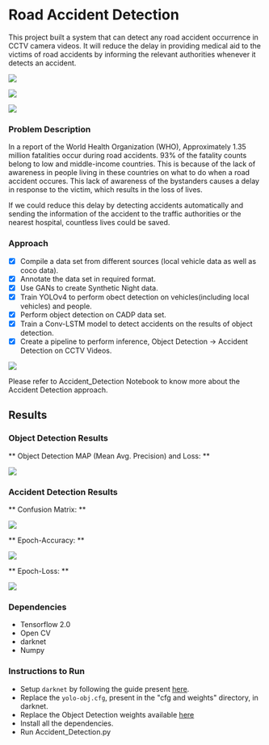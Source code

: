 # Road Accident Detection

This project built a system that can detect any road accident occurrence in CCTV camera videos. 
It will reduce the delay in providing medical aid to the victims of
road accidents by informing the relevant authorities whenever it detects an accident.

![](out1.gif)

![](out2.gif)

![](out3.gif)

### Problem Description

In a report of the World Health Organization (WHO), Approximately 1.35 million fatalities
occur during road accidents. 93% of the fatality counts belong to low and middle-income
countries. This is because of the lack of awareness in people living in these countries on what to
do when a road accident occures. This lack of awareness of the bystanders causes a delay in response to the victim,
which results in the loss of lives. 

If we could reduce this delay by detecting accidents automatically and sending the information 
of the accident to the traffic authorities or the nearest hospital, countless lives could be saved.


### Approach

- [x] Compile a data set from different sources (local vehicle data as well as coco data).
- [x] Annotate the data set in required format.
- [x] Use GANs to create Synthetic Night data.
- [x] Train YOLOv4 to perform obect detection on vehicles(including local vehicles) and people.
- [x] Perform object detection on CADP data set.
- [x] Train a Conv-LSTM model to detect accidents on the results of object detection.
- [x] Create a pipeline to perform inference, Object Detection -> Accident Detection on CCTV Videos.

![](Approach_chart.jpeg)

Please refer to Accident_Detection Notebook to know more about the Accident Detection approach.

## Results

### Object Detection Results

** Object Detection MAP (Mean Avg. Precision) and Loss: **

![](graphs/Obj_det_map.jpeg)

### Accident Detection Results

** Confusion Matrix: **

![](graphs/confusion_matrix.jpg)



** Epoch-Accuracy: **

![](graphs/epoch_accuracy.svg)

** Epoch-Loss: **

![](graphs/epoch_loss.svg)

### Dependencies
- Tensorflow 2.0
- Open CV
- darknet
- Numpy

### Instructions to Run

- Setup `darknet` by following the guide present [here](https://github.com/AlexeyAB/darknet).
- Replace the `yolo-obj.cfg`, present in the "cfg and weights" directory, in darknet.
- Replace the Object Detection weights available [here](https://drive.google.com/file/d/1hfFnNRzGct3yfDR8CaFnJS6i7N-KCedh/view?usp=sharing)
- Install all the dependencies.
- Run Accident_Detection.py

